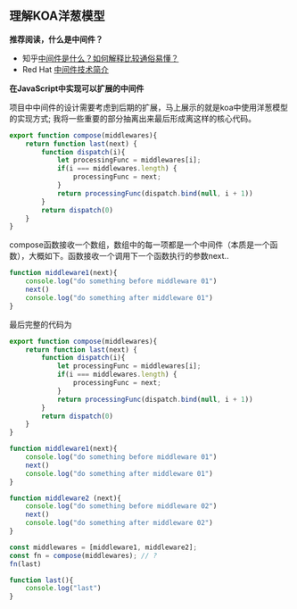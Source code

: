 ## 理解KOA洋葱模型

**推荐阅读，什么是中间件？**

- 知乎[中间件是什么？如何解释比较通俗易懂？](https://www.zhihu.com/question/19730582) 
- Red Hat [中间件技术简介](https://www.redhat.com/zh/topics/middleware/what-is-middleware)

**在JavaScript中实现可以扩展的中间件**

项目中中间件的设计需要考虑到后期的扩展，马上展示的就是koa中使用洋葱模型的实现方式; 我将一些重要的部分抽离出来最后形成离这样的核心代码。

```js
export function compose(middlewares){
    return function last(next) {
        function dispatch(i){
            let processingFunc = middlewares[i];
            if(i === middlewares.length) {
                processingFunc = next;
            }
            return processingFunc(dispatch.bind(null, i + 1))
        }
        return dispatch(0)
    }
}
``` 
compose函数接收一个数组，数组中的每一项都是一个中间件（本质是一个函数），大概如下。函数接收一个调用下一个函数执行的参数next..

```js
function middleware1(next){
    console.log("do something before middleware 01")
    next()
    console.log("do something after middleware 01")
}
``` 

最后完整的代码为

```js
export function compose(middlewares){
    return function last(next) {
        function dispatch(i){
            let processingFunc = middlewares[i];
            if(i === middlewares.length) {
                processingFunc = next;
            }
            return processingFunc(dispatch.bind(null, i + 1))
        }
        return dispatch(0)
    }
}

function middleware1(next){
    console.log("do something before middleware 01")
    next()
    console.log("do something after middleware 01")
}

function middleware2 (next){
    console.log("do something before middleware 02")
    next()
    console.log("do something after middleware 02")
}

const middlewares = [middleware1, middleware2];
const fn = compose(middlewares); // ?
fn(last)

function last(){
    console.log("last")
}
``` 


